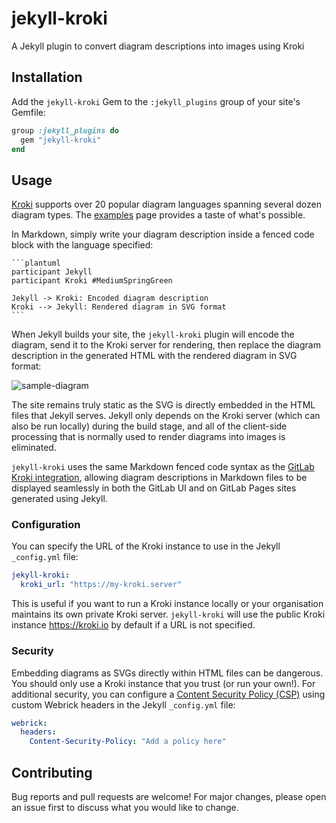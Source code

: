 # jekyll-kroki
A Jekyll plugin to convert diagram descriptions into images using Kroki

## Installation

Add the `jekyll-kroki` Gem to the `:jekyll_plugins` group of your site's Gemfile:

```ruby
group :jekyll_plugins do
  gem "jekyll-kroki"
end
```

## Usage

[Kroki](https://github.com/yuzutech/kroki) supports over 20 popular diagram languages spanning several dozen diagram types. The [examples](https://kroki.io/examples.html) page provides a taste of what's possible.

In Markdown, simply write your diagram description inside a fenced code block with the language specified:

````
```plantuml
participant Jekyll
participant Kroki #MediumSpringGreen

Jekyll -> Kroki: Encoded diagram description
Kroki --> Jekyll: Rendered diagram in SVG format
```
````

When Jekyll builds your site, the `jekyll-kroki` plugin will encode the diagram, send it to the Kroki server for rendering, then replace the diagram description in the generated HTML with the rendered diagram in SVG format:

![sample-diagram](https://github.com/felixvanoost/jekyll-kroki/assets/10233016/244d2ec4-b09b-4a5f-8164-3851574c3dd2)

The site remains truly static as the SVG is directly embedded in the HTML files that Jekyll serves. Jekyll only depends on the Kroki server (which can also be run locally) during the build stage, and all of the client-side processing that is normally used to render diagrams into images is eliminated.

`jekyll-kroki` uses the same Markdown fenced code syntax as the [GitLab Kroki integration](https://docs.gitlab.com/ee/administration/integration/kroki.html), allowing diagram descriptions in Markdown files to be displayed seamlessly in both the GitLab UI and on GitLab Pages sites generated using Jekyll.

### Configuration

You can specify the URL of the Kroki instance to use in the Jekyll `_config.yml` file:

```yaml
jekyll-kroki:
  kroki_url: "https://my-kroki.server"
```

This is useful if you want to run a Kroki instance locally or your organisation maintains its own private Kroki server. `jekyll-kroki` will use the public Kroki instance https://kroki.io by default if a URL is not specified.

### Security

Embedding diagrams as SVGs directly within HTML files can be dangerous. You should only use a Kroki instance that you trust (or run your own!). For additional security, you can configure a [Content Security Policy (CSP)](https://developer.mozilla.org/en-US/docs/Web/HTTP/CSP) using custom Webrick headers in the Jekyll `_config.yml` file:

```yaml
webrick:
  headers:
    Content-Security-Policy: "Add a policy here"
```

## Contributing

Bug reports and pull requests are welcome! For major changes, please open an issue first to discuss what you would like to change.
